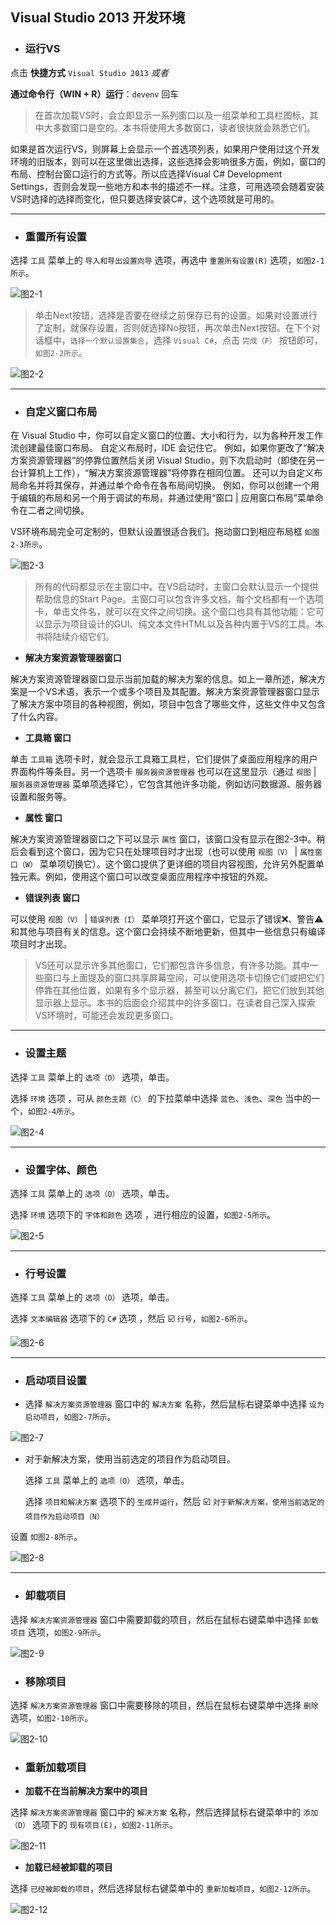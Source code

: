 ## Visual Studio 2013 开发环境


* ### 运行VS


点击 **快捷方式** `Visual Studio 2013` _或者_

**通过命令行（WIN + R）运行**：`devenv` 回车

> 在首次加载VS时，会立即显示一系列窗口以及一组菜单和工具栏图标，其中大多数窗口是空的。本书将使用大多数窗口，读者很快就会熟悉它们。

如果是首次运行VS，则屏幕上会显示一个首选项列表，如果用户使用过这个开发环境的旧版本，则可以在这里做出选择，这些选择会影响很多方面，例如，窗口的布局、控制台窗口运行的方式等。所以应选择Visual C\# Development Settings，否则会发现一些地方和本书的描述不一样。注意，可用选项会随着安装VS时选择的选择而变化，但只要选择安装C\#，这个选项就是可用的。

---

* ### 重置所有设置


选择 `工具` 菜单上的 `导入和导出设置向导` 选项，再选中 `重置所有设置(R)` 选项，`如图2-1所示`。


![图2-1](/assets/2-1.png)



> 单击Next按钮，选择是否要在继续之前保存已有的设置。如果对设置进行了定制，就保存设置，否则就选择No按钮，再次单击Next按钮。在下个对话框中，`选择一个默认设置集合`，选择 `Visual C#`，点击 `完成（F）` 按钮即可，`如图2-2所示`。

![图2-2](/assets/2-2.png)

---

* ### 自定义窗口布局


在 Visual Studio 中，你可以自定义窗口的位置、大小和行为，以为各种开发工作流创建最佳窗口布局。 自定义布局时，IDE 会记住它。 例如，如果你更改了“解决方案资源管理器”的停靠位置然后关闭 Visual Studio，则下次启动时（即使在另一台计算机上工作），“解决方案资源管理器”将停靠在相同位置。 还可以为自定义布局命名并将其保存，并通过单个命令在各布局间切换。 例如，你可以创建一个用于编辑的布局和另一个用于调试的布局，并通过使用“窗口 \| 应用窗口布局”菜单命令在二者之间切换。

VS环境布局完全可定制的，但默认设置很适合我们。拖动窗口到相应布局框 `如图2-3所示`。

![图2-3](/assets/2-3.png)

> 所有的代码都显示在主窗口中。在VS启动时，主窗口会默认显示一个提供帮助信息的Start Page。主窗口可以包含许多文档，每个文档都有一个选项卡，单击文件名，就可以在文件之间切换。这个窗口也具有其他功能：它可以显示为项目设计的GUI、纯文本文件HTML以及各种内置于VS的工具。本书将陆续介绍它们。


* **解决方案资源管理器窗口**


解决方案资源管理器窗口显示当前加载的解决方案的信息。如上一章所述，解决方案是一个VS术语，表示一个或多个项目及其配置。解决方案资源管理器窗口显示了解决方案中项目的各种视图，例如，项目中包含了哪些文件，这些文件中又包含了什么内容。


* **工具箱 窗口**

单击 `工具箱` 选项卡时，就会显示工具箱工具栏，它们提供了桌面应用程序的用户界面构件等条目。另一个选项卡 `服务器资源管理器` 也可以在这里显示（通过 `视图` | `服务器资源管理器` 菜单项选择它），它包含其他许多功能，例如访问数据源、服务器设置和服务等。

* **属性 窗口**

解决方案资源管理器窗口之下可以显示 `属性` 窗口，该窗口没有显示在图2-3中。稍后会看到这个窗口，因为它只在处理项目时才出现（也可以使用 `视图（V）` | `属性窗口（W）` 菜单项切换它）。这个窗口提供了更详细的项目内容视图，允许另外配置单独元素。例如，使用这个窗口可以改变桌面应用程序中按钮的外观。

* **错误列表 窗口**

可以使用 `视图（V）` | `错误列表（I）` 菜单项打开这个窗口，它显示了错误❌、警告⚠️和其他与项目有关的信息。这个窗口会持续不断地更新，但其中一些信息只有编译项目时才出现。


> VS还可以显示许多其他窗口，它们都包含许多信息，有许多功能。其中一些窗口与上面提及的窗口共享屏幕空间，可以使用选项卡切换它们或把它们停靠在其他位置，如果有多个显示器，甚至可以分离它们，把它们放到其他显示器上显示。本书的后面会介绍其中的许多窗口，在读者自己深入探索VS环境时，可能还会发现更多窗口。


---

* ### 设置主题


选择 `工具` 菜单上的 `选项（O）` 选项，单击。

选择 `环境` 选项 ，可从 `颜色主题（C）` 的下拉菜单中选择 `蓝色`、`浅色`、`深色` 当中的一个，`如图2-4所示`。

![图2-4](/assets/2-4.png)

---

* ### 设置字体、颜色


选择 `工具` 菜单上的 `选项（O）` 选项，单击。

选择 `环境` 选项下的 `字体和颜色` 选项 ，进行相应的设置，`如图2-5所示`。

![图2-5](/assets/2-5.png)

---

* ### 行号设置


选择 `工具` 菜单上的 `选项（O）` 选项，单击。

选择 `文本编辑器` 选项下的 `C#` 选项 ，然后 ☑️ `行号`，`如图2-6所示`。

![图2-6](/assets/2-6.png)

---

* ### 启动项目设置

* 选择 `解决方案资源管理器` 窗口中的 `解决方案` 名称，然后鼠标右键菜单中选择 `设为启动项目`，`如图2-7所示`。


![图2-7](/assets/2-7.png)

* 对于新解决方案，使用当前选定的项目作为启动项目。

  选择 `工具` 菜单上的 `选项（O）` 选项，单击。

  选择 `项目和解决方案` 选项下的 `生成并运行`，然后 ☑️ `对于新解决方案，使用当前选定的项目作为启动项目（N）`


设置 `如图2-8所示`。

![图2-8](/assets/2-8.png)

---

* ### 卸载项目


选择 `解决方案资源管理器` 窗口中需要卸载的项目，然后在鼠标右键菜单中选择 `卸载项目` 选项，`如图2-9所示`。

![图2-9](/assets/2-9.png)

* ### 移除项目


选择 `解决方案资源管理器` 窗口中需要移除的项目，然后在鼠标右键菜单中选择 `删除` 选项，`如图2-10所示`。

![图2-10](/assets/2-10.png)

* ### 重新加载项目

* **加载不在当前解决方案中的项目**


选择 `解决方案资源管理器` 窗口中的 `解决方案` 名称，然后选择鼠标右键菜单中的 `添加（D）` 选项下的 `现有项目(E)`，`如图2-11所示`。

![图2-11](/assets/2-11.png)

* **加载已经被卸载的项目**

选择 `已经被卸载的项目`，然后选择鼠标右键菜单中的 `重新加载项目`，`如图2-12所示`。

![图2-12](/assets/2-12.png)



